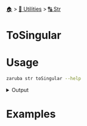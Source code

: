 <!--startTocHeader-->
[🏠](../../README.md) > [🔧 Utilities](../README.md) > [🔠 Str](README.md)
# ToSingular
<!--endTocHeader-->

# Usage


```bash
zaruba str toSingular --help
```
 
<details>
<summary>Output</summary>
 
```````
Turn string into singular

Usage:
  zaruba str toSingular <string> [flags]

Flags:
  -h, --help   help for toSingular
```````
</details>


# Examples


<!--startTocSubtopic-->

<!--endTocSubtopic-->
